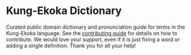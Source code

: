 
# Kung-Ekoka Dictionary

Curated public domain dictionary and pronunciation guide for terms in the Kung-Ekoka language. See the [contributing guide](https://github.com/drumworkteam/term/blob/make/.github/contributing.md) for details on how to contribute. We would love your support, even if it is just fixing a word or adding a single definition. Thank you for all your help!
